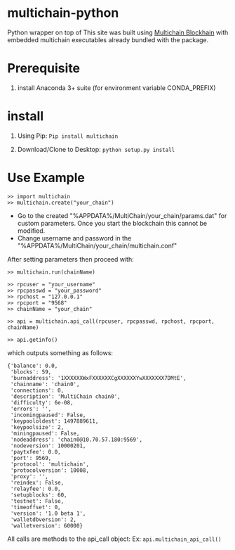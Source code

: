 # multichain-python
Python wrapper on top of This site was built using [Multichain Blockhain](http://www.multichain.com/) with embedded multichain executables already bundled with the package.

# Prerequisite
1. install Anaconda 3+ suite (for environment variable CONDA_PREFIX)

# install
1. Using Pip: 
`Pip install multichain`
 
2. Download/Clone to Desktop:
`python setup.py install`

# Use Example
```
>> import multichain
>> multichain.create("your_chain")
```
- Go to the created "%APPDATA%/MultiChain/your_chain/params.dat" for custom parameters. Once you start the blockchain this cannot be modified.
- Change username and password in the  "%APPDATA%/MultiChain/your_chain/multichain.conf"

After setting parameters then proceed with:

```
>> multichain.run(chainName)

>> rpcuser = "your_username"
>> rpcpasswd = "your_password"
>> rpchost = "127.0.0.1"
>> rpcport = "9568"
>> chainName = "your_chain"

>> api = multichain.api_call(rpcuser, rpcpasswd, rpchost, rpcport, chainName)

>> api.getinfo()
```

which outputs something as follows: 
```
{'balance': 0.0,
 'blocks': 59,
 'burnaddress': '1XXXXXXWxFXXXXXXCgXXXXXXYwXXXXXXX7DMtE',
 'chainname': 'chain0',
 'connections': 0,
 'description': 'MultiChain chain0',
 'difficulty': 6e-08,
 'errors': '',
 'incomingpaused': False,
 'keypoololdest': 1497889611,
 'keypoolsize': 2,
 'miningpaused': False,
 'nodeaddress': 'chain0@10.70.57.180:9569',
 'nodeversion': 10000201,
 'paytxfee': 0.0,
 'port': 9569,
 'protocol': 'multichain',
 'protocolversion': 10008,
 'proxy': '',
 'reindex': False,
 'relayfee': 0.0,
 'setupblocks': 60,
 'testnet': False,
 'timeoffset': 0,
 'version': '1.0 beta 1',
 'walletdbversion': 2,
 'walletversion': 60000}
```
All calls are methods to the api_call object: Ex: `api.multichain_api_call()`
